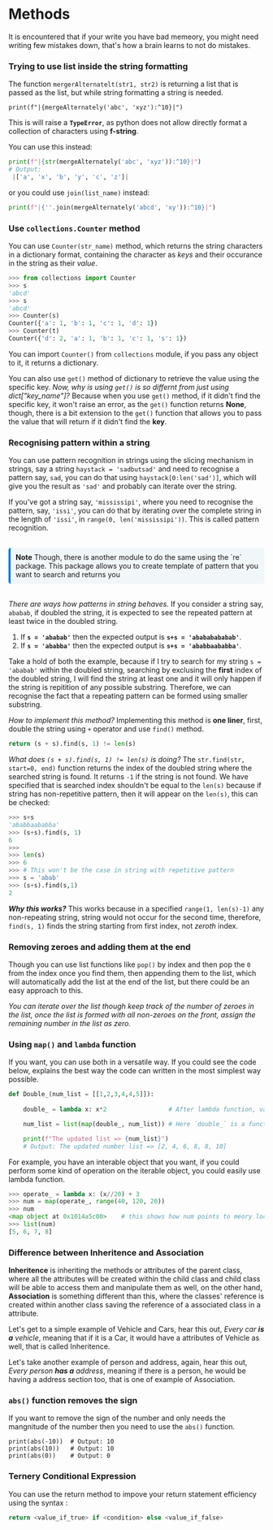 # Methods

It is encountered that if your write you have bad memeory, you might need writing few mistakes down, that's how a brain learns to not do mistakes.

### Trying to use list inside the string formatting

The function `mergerAlternatelt(str1, str2)` is returning a list that is passed as the list, but while string formatting a string is needed. 

```
print(f"|{mergeAlternately('abc', 'xyz'):^10}|")
```

This is will raise a **`TypeError`**, as python does not allow directly format a collection of characters using **f-string**.

You can use this instead:

```python
print(f"|{str(mergeAlternately('abc', 'xyz')):^10}|")
# Output:
 |['a', 'x', 'b', 'y', 'c', 'z']|
```

or you could use `join(list_name)` instead:

```python
print(f"|{''.join(mergeAlternately('abcd', 'xy')):^10}|")
```


### Use `collections.Counter` method

You can use `Counter(str_name)` method, which returns the string characters in a dictionary format, containing the character as *keys* and their occurance in the string as their *value*. 

```python
>>> from collections import Counter
>>> s
'abcd'
>>> s
'abcd'
>>> Counter(s)
Counter({'a': 1, 'b': 1, 'c': 1, 'd': 1})
>>> Counter(t)
Counter({'d': 2, 'a': 1, 'b': 1, 'c': 1, 's': 1})
```

You can import `Counter()` from `collections` module, if you pass any object to it, it returns a dictionary.

You can also use `get()` method of dictionary to retrieve the value using the specific key. *Now, why is using `get()` is so differnt from just using dict["key_name"]?* Because when you use `get()` method, if it didn't find the specific key, it won't raise an error, as the `get()` function returns **None**, though, there is a bit extension to the `get()` function that allows you to pass the value that will return if it didn't find the **key**.


### Recognising pattern within a string

You can use pattern recognition in strings using the slicing mechanism in  strings, say a string `haystack = 'sadbutsad'` and need to recognise a pattern say, `sad`, you can do that using `haystack[0:len('sad')]`, which will give you the result as `'sad'` and probably can iterate over the string. 

If you've got a string say, `'mississipi'`, where you need to recognise the pattern, say, `'issi'`, you can do that by iterating over the complete string in the length of `'issi'`, in `range(0, len('mississipi'))`. This is called pattern recognition. 

<br>
<div style="border-left: 4px solid #007acc; background-color: #f1f6f9; padding: 10px; border-radius: 5px;">
<strong>Note</strong> Though, there is another module to do the same using the `re` package. This package allows you to create template of pattern that you want to search and returns you 
</div>
<br>

*There are ways how patterns in string behaves.* If you consider a string say, `ababab`, if doubled the string, it is expected to see the repeated pattern at least twice in the doubled string. 

1. If **`s = 'ababab'`** then the expected output is **`s+s = 'abababababab'`**.
2. If **`s = 'ababba'`** then the expected output is **`s+s = 'ababbaababba'`**.

Take a hold of both the example, because if I try to search for my string `s = 'ababab'` within the doubled string, searching by exclusing the **first** index of the doubled string, I will find the string at least one and it will only happen if the string is repitition of any possible substring. Therefore, we can recognise the fact that a repeating pattern can be formed using smaller substring.

*How to implement this method?* Implementing this method is **one liner**, first, double the string using `+` operator and use `find()` method.

```python
return (s + s).find(s, 1) != len(s)
```

*What does `(s + s).find(s, 1) != len(s)` is doing?* The `str.find(str, start=0, end)` function returns the index of the doubled string where the searched string is found. It returns `-1` if the string is not found. We have specified that is searched index shouldn't be equal to the `len(s)` because if string has non-repetitive pattern, then it will appear on the `len(s)`, this can be checked:

```python
>>> s+s
'ababbaababba'
>>> (s+s).find(s, 1)
6
>>> 
>>> len(s)
>>> 6
>>> # This won't be the case in string with repetitive pattern
>>> s = 'abab'
>>> (s+s).find(s,1)
2
```

***Why this works?*** This works because in a specified `range(1, len(s)-1)` any non-repeating string, string would not occur for the second time, therefore, `find(s, 1)` finds the string starting from first index, not *zeroth* index. 

### Removing zeroes and adding them at the end

Though you can use list functions like `pop()` by index and then pop the `0` from the index once you find them, then appending them to the list, which will automatically add the list at the end of the list, but there could be an easy approach to this.

*You can iterate over the list though keep track of the number of zeroes in the list, once the list is formed with all non-zeroes on the front, assign the remaining number in the list as zero.*


### Using `map()` and `lambda` function

If you want, you can use both in a versatile way. If you could see the code below, explains the best way the code can written in the most simplest way possible.

```python
def Double_(num_list = [[1,2,3,4,4,5]]):
    
    double_ = lambda x: x*2                 # After lambda function, variable becomes function

    num_list = list(map(double_, num_list)) # Here `double_` is a function through which the list iterates, each element getting doubled

    print(f"The updated list => {num_list}") 
    # Output: The updated number list => [2, 4, 6, 8, 8, 10]
```

For example, you have an interable object that you want, if you could perform some kind of operation on the iterable object, you could easily use lambda function.

```python
>>> operate_ = lambda x: (x//20) + 3
>>> num = map(operate_, range(40, 120, 20))
>>> num
<map object at 0x1014a5c00>    # this shows how num points to meory location until casted to type() == list
>>> list(num) 
[5, 6, 7, 8]
```

### Difference between Inheritence and Association

**Inheritence** is inheriting the methods or attributes of the parent class, where all the attributes will be created within the child class and child class will be able to access them and manipulate them as well, on the other hand, **Association** is something different than this, where the classes' reference is created within another class saving the reference of a associated class in a attribute. 

Let's get to a simple example of Vehicle and Cars, hear this out, *Every car **is a** vehicle*, meaning that if it is a Car, it would have a attributes of Vehicle as well, that is called Inheritence. 

Let's take another example of person and address, again, hear this out, *Every person **has a** address*, meaning if there is a person, he would be having a address section too, that is one of example of Association.


### `abs()` function removes the sign

If you want to remove the sign of the number and only needs the mangnitude of the number then you need to use the `abs()` function.

```
print(abs(-10))  # Output: 10
print(abs(10))   # Output: 10
print(abs(0))    # Output: 0
```

### Ternery Conditional Expression

You can use the return method to impove your return statement efficiency using the syntax :

```python
return <value_if_true> if <condition> else <value_if_false>
```



